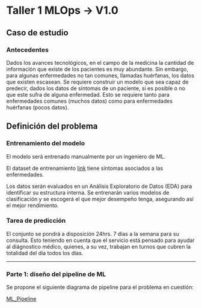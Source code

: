 # Taller 1 MLOps -> V1.0

## Caso de estudio
### Antecedentes

Dados los avances tecnológicos, en el campo de la medicina la cantidad de información que existe de los pacientes es muy abundante. Sin embargo, para algunas enfermedades no tan comunes, llamadas huérfanas, los datos que existen escasean. Se requiere construir un modelo que sea capaz de predecir, dados los datos de síntomas de un paciente, si es posible o no que este sufra de alguna enfermedad. Esto se requiere tanto para enfermedades comunes (muchos datos) como para enfermedades huérfanas (pocos datos). 

## Definición del problema

### Entrenamiento del modelo

El modelo será entrenado manualmente por un ingeniero de ML.

El dataset de entrenamiento [link](https://www.kaggle.com/datasets/uom190346a/disease-symptoms-and-patient-profile-dataset/data) tiene síntomas asociados a las enfermedades.

Los datos serán evaluados en un Análisis Exploratorio de Datos (EDA) para identificar su estructura interna. Se entrenarán varios modelos de clasificación y se escogerá el que mejor desempeño tenga, asegurando así el mejor rendimiento.

### Tarea de predicción

El conjunto se pondrá a disposición 24hrs. 7 días a la semana para su consulta. Esto teniendo en cuenta que el servicio está pensado para ayudar al diágnostico médico, quienes, a su vez, trabajan en turnos que cubren la totalidad del día todos los días.

---

### Parte 1: diseño del pipeline de ML

Se propone el siguiente diagrama de pipeline para el problema en cuestión:

[ML_Pipeline](./img/Pipeline.png)

